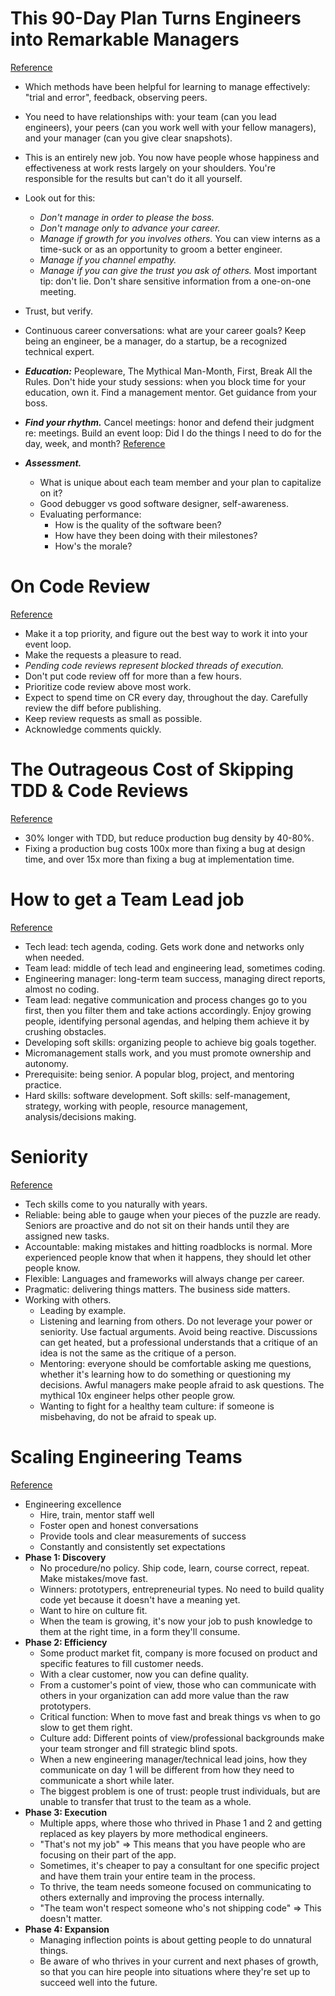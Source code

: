 # This 90-Day Plan Turns Engineers into Remarkable Managers
[Reference](http://firstround.com/review/this-90-day-plan-turns-engineers-into-remarkable-managers/)

- Which methods have been helpful for learning to manage effectively: "trial and error", feedback, observing peers.
- You need to have relationships with: your team (can you lead engineers), your peers (can you work well with your fellow managers), and your manager (can you give clear snapshots).
- This is an entirely new job. You now have people whose happiness and effectiveness at work rests largely on your shoulders. You're responsible for the results but can't do it all yourself.
- Look out for this:
  - *Don't manage in order to please the boss.*
  - *Don't manage only to advance your career.*
  - *Manage if growth for you involves others.* You can view interns as a time-suck or as an opportunity to groom a better engineer.
  - *Manage if you channel empathy.*
  - *Manage if you can give the trust you ask of others.* Most important tip: don't lie. Don't share sensitive information from a one-on-one meeting.
- Trust, but verify.
- Continuous career conversations: what are your career goals? Keep being an engineer, be a manager, do a startup, be a recognized technical expert.

- ***Education:*** Peopleware, The Mythical Man-Month, First, Break All the Rules. Don't hide your study sessions: when you block time for your education, own it. Find a management mentor. Get guidance from your boss.
- ***Find your rhythm.*** Cancel meetings: honor and defend their judgment re: meetings. Build an event loop: Did I do the things I need to do for the day, week, and month? [Reference](https://s3.amazonaws.com/marquee-test-akiaisur2rgicbmpehea/dgVXCQ87Ry2aeL7OKJyu_Screen%20Shot%202015-07-16%20at%2011.43.16%20AM.png)
- ***Assessment.***
  - What is unique about each team member and your plan to capitalize on it?
  - Good debugger vs good software designer, self-awareness.
  - Evaluating performance:
    - How is the quality of the software been?
    - How have they been doing with their milestones?
    - How's the morale?

# On Code Review
[Reference](https://medium.com/@9len/on-code-review-16ea85f7c585)

- Make it a top priority, and figure out the best way to work it into your event loop.
- Make the requests a pleasure to read.
- *Pending code reviews represent blocked threads of execution.*
- Don't put code review off for more than a few hours.
- Prioritize code review above most work.
- Expect to spend time on CR every day, throughout the day. Carefully review the diff before publishing.
- Keep review requests as small as possible.
- Acknowledge comments quickly.

# The Outrageous Cost of Skipping TDD & Code Reviews
[Reference](https://medium.com/javascript-scene/the-outrageous-cost-of-skipping-tdd-code-reviews-57887064c412)

- 30% longer with TDD, but reduce production bug density by 40-80%.
- Fixing a production bug costs 100x more than fixing a bug at design time, and over 15x more than fixing a bug at implementation time.

# How to get a Team Lead job
[Reference](https://hackernoon.com/how-to-get-a-team-lead-job-2c47d8fee618)

- Tech lead: tech agenda, coding. Gets work done and networks only when needed.
- Team lead: middle of tech lead and engineering lead, sometimes coding.
- Engineering manager: long-term team success, managing direct reports, almost no coding.
- Team lead: negative communication and process changes go to you first, then you filter them and take actions accordingly. Enjoy growing people, identifying personal agendas, and helping them achieve it by crushing obstacles.
- Developing soft skills: organizing people to achieve big goals together.
- Micromanagement stalls work, and you must promote ownership and autonomy.
- Prerequisite: being senior. A popular blog, project, and mentoring practice.
- Hard skills: software development. Soft skills: self-management, strategy, working with people, resource management, analysis/decisions making.

# Seniority
[Reference](http://merowing.info/2017/01/seniority/)

- Tech skills come to you naturally with years.
- Reliable: being able to gauge when your pieces of the puzzle are ready. Seniors are proactive and do not sit on their hands until they are assigned new tasks.
- Accountable: making mistakes and hitting roadblocks is normal. More experienced people know that when it happens, they should let other people know.
- Flexible: Languages and frameworks will always change per career.
- Pragmatic: delivering things matters. The business side matters.
- Working with others.
  - Leading by example.
  - Listening and learning from others. Do not leverage your power or seniority. Use factual arguments. Avoid being reactive. Discussions can get heated, but a professional understands that a critique of an idea is not the same as the critique of a person.
  - Mentoring: everyone should be comfortable asking me questions, whether it's learning how to do something or questioning my decisions. Awful managers make people afraid to ask questions. The mythical 10x engineer helps other people grow.
  - Wanting to fight for a healthy team culture: if someone is misbehaving, do not be afraid to speak up.

# Scaling Engineering Teams
[Reference](https://medium.com/@AntiFreeze/scaling-engineering-teams-3b2500c061f6)

- Engineering excellence
  - Hire, train, mentor staff well
  - Foster open and honest conversations
  - Provide tools and clear measurements of success
  - Constantly and consistently set expectations
- **Phase 1: Discovery**
  - No procedure/no policy. Ship code, learn, course correct, repeat. Make mistakes/move fast.
  - Winners: prototypers, entrepreneurial types. No need to build quality code yet because it doesn't have a meaning yet.
  - Want to hire on culture fit.
  - When the team is growing, it's now your job to push knowledge to them at the right time, in a form they'll consume.
- **Phase 2: Efficiency**
  - Some product market fit, company is more focused on product and specific features to fill customer needs.
  - With a clear customer, now you can define quality.
  - From a customer's point of view, those who can communicate with others in your organization can add more value than the raw prototypers.
  - Critical function: When to move fast and break things vs when to go slow to get them right.
  - Culture add: Different points of view/professional backgrounds make your team stronger and fill strategic blind spots.
  - When a new engineering manager/technical lead joins, how they communicate on day 1 will be different from how they need to communicate a short while later.
  - The biggest problem is one of trust: people trust individuals, but are unable to transfer that trust to the team as a whole.
- **Phase 3: Execution**
  - Multiple apps, where those who thrived in Phase 1 and 2 and getting replaced as key players by more methodical engineers.
  - "That's not my job" => This means that you have people who are focusing on their part of the app.
  - Sometimes, it's cheaper to pay a consultant for one specific project and have them train your entire team in the process.
  - To thrive, the team needs someone focused on communicating to others externally and improving the process internally.
  - "The team won't respect someone who's not shipping code" => This doesn't matter.
- **Phase 4: Expansion**
  - Managing inflection points is about getting people to do unnatural things.
  - Be aware of who thrives in your current and next phases of growth, so that you can hire people into situations where they're set up to succeed well into the future.
